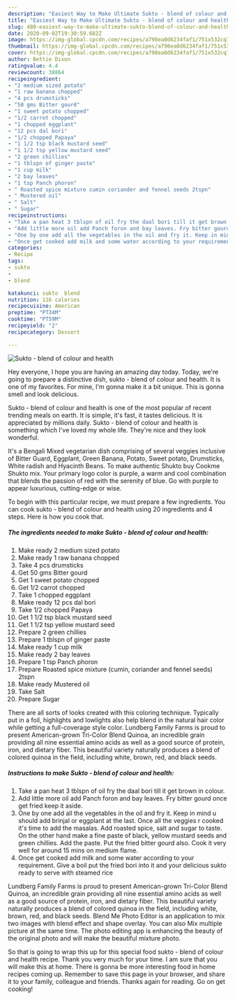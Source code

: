 ```yaml
---
description: "Easiest Way to Make Ultimate Sukto - blend of colour and health"
title: "Easiest Way to Make Ultimate Sukto - blend of colour and health"
slug: 480-easiest-way-to-make-ultimate-sukto-blend-of-colour-and-health
date: 2020-09-02T19:30:59.682Z
image: https://img-global.cpcdn.com/recipes/a798ea0d6234faf1/751x532cq70/sukto-blend-of-colour-and-health-recipe-main-photo.jpg
thumbnail: https://img-global.cpcdn.com/recipes/a798ea0d6234faf1/751x532cq70/sukto-blend-of-colour-and-health-recipe-main-photo.jpg
cover: https://img-global.cpcdn.com/recipes/a798ea0d6234faf1/751x532cq70/sukto-blend-of-colour-and-health-recipe-main-photo.jpg
author: Bettie Dixon
ratingvalue: 4.4
reviewcount: 38864
recipeingredient:
- "2 medium sized potato"
- "1 raw banana chopped"
- "4 pcs drumsticks"
- "50 gms Bitter gourd"
- "1 sweet potato chopped"
- "1/2 carrot chopped"
- "1 chopped eggplant"
- "12 pcs dal bori"
- "1/2 chopped Papaya"
- "1 1/2 tsp black mustard seed"
- "1 1/2 tsp yellow mustard seed"
- "2 green chillies"
- "1 tblspn of ginger paste"
- "1 cup milk"
- "2 bay leaves"
- "1 tsp Panch phoron"
- " Roasted spice mixture cumin coriander and fennel seeds 2tspn"
- " Mustered oil"
- " Salt"
- " Sugar"
recipeinstructions:
- "Take a pan heat 3 tblspn of oil fry the daal bori till it get brown in colour."
- "Add little more oil add Panch foron and bay leaves. Fry bitter gourd once get fried keep it aside."
- "One by one add all the vegetables in the oil and fry it. Keep in mind u should add brinjal or eggplant at the last. Once all the veggies r cooked it&#39;s time to add the masalas. Add roasted spice, salt and sugar to taste. On the other hand make a fine paste of black, yellow mustard seeds and green chillies. Add the paste. Put the fried bitter gourd also. Cook it very well for around 15 mins on medium flame."
- "Once get cooked add milk and some water according to your requirement. Give a boil put the fried bori into it and your delicious sukto ready to serve with steamed rice"
categories:
- Recipe
tags:
- sukto
- 
- blend

katakunci: sukto  blend 
nutrition: 116 calories
recipecuisine: American
preptime: "PT34M"
cooktime: "PT59M"
recipeyield: "2"
recipecategory: Dessert

---
```



![Sukto - blend of colour and health](https://img-global.cpcdn.com/recipes/a798ea0d6234faf1/751x532cq70/sukto-blend-of-colour-and-health-recipe-main-photo.jpg)

Hey everyone, I hope you are having an amazing day today. Today, we're going to prepare a distinctive dish, sukto - blend of colour and health. It is one of my favorites. For mine, I'm gonna make it a bit unique. This is gonna smell and look delicious.

Sukto - blend of colour and health is one of the most popular of recent trending meals on earth. It is simple, it's fast, it tastes delicious. It is appreciated by millions daily. Sukto - blend of colour and health is something which I've loved my whole life. They're nice and they look wonderful.

It&#39;s a Bengali Mixed vegetarian dish comprising of several veggies inclusive of Bitter Guard, Eggplant, Green Banana, Potato, Sweet potato, Drumsticks, White radish and Hyacinth Beans. To make authentic Shukto buy Cookme Shukto mix. Your primary logo color is purple, a warm and cool combination that blends the passion of red with the serenity of blue. Go with purple to appear luxurious, cutting-edge or wise.


To begin with this particular recipe, we must prepare a few ingredients. You can cook sukto - blend of colour and health using 20 ingredients and 4 steps. Here is how you cook that.

<!--inarticleads1-->

##### The ingredients needed to make Sukto - blend of colour and health:

1. Make ready 2 medium sized potato
1. Make ready 1 raw banana chopped
1. Take 4 pcs drumsticks
1. Get 50 gms Bitter gourd
1. Get 1 sweet potato chopped
1. Get 1/2 carrot chopped
1. Take 1 chopped eggplant
1. Make ready 12 pcs dal bori
1. Take 1/2 chopped Papaya
1. Get 1 1/2 tsp black mustard seed
1. Get 1 1/2 tsp yellow mustard seed
1. Prepare 2 green chillies
1. Prepare 1 tblspn of ginger paste
1. Make ready 1 cup milk
1. Make ready 2 bay leaves
1. Prepare 1 tsp Panch phoron
1. Prepare  Roasted spice mixture (cumin, coriander and fennel seeds) 2tspn
1. Make ready  Mustered oil
1. Take  Salt
1. Prepare  Sugar


There are all sorts of looks created with this coloring technique. Typically put in a foil, highlights and lowlights also help blend in the natural hair color while getting a full-coverage style color. Lundberg Family Farms is proud to present American-grown Tri-Color Blend Quinoa, an incredible grain providing all nine essential amino acids as well as a good source of protein, iron, and dietary fiber. This beautiful variety naturally produces a blend of colored quinoa in the field, including white, brown, red, and black seeds. 

<!--inarticleads2-->

##### Instructions to make Sukto - blend of colour and health:

1. Take a pan heat 3 tblspn of oil fry the daal bori till it get brown in colour.
1. Add little more oil add Panch foron and bay leaves. Fry bitter gourd once get fried keep it aside.
1. One by one add all the vegetables in the oil and fry it. Keep in mind u should add brinjal or eggplant at the last. Once all the veggies r cooked it&#39;s time to add the masalas. Add roasted spice, salt and sugar to taste. On the other hand make a fine paste of black, yellow mustard seeds and green chillies. Add the paste. Put the fried bitter gourd also. Cook it very well for around 15 mins on medium flame.
1. Once get cooked add milk and some water according to your requirement. Give a boil put the fried bori into it and your delicious sukto ready to serve with steamed rice


Lundberg Family Farms is proud to present American-grown Tri-Color Blend Quinoa, an incredible grain providing all nine essential amino acids as well as a good source of protein, iron, and dietary fiber. This beautiful variety naturally produces a blend of colored quinoa in the field, including white, brown, red, and black seeds. Blend Me Photo Editor is an application to mix two images with blend effect and shape overlay. You can also Mix multiple picture at the same time. The photo editing app is enhancing the beauty of the original photo and will make the beautiful mixture photo. 

So that is going to wrap this up for this special food sukto - blend of colour and health recipe. Thank you very much for your time. I am sure that you will make this at home. There is gonna be more interesting food in home recipes coming up. Remember to save this page in your browser, and share it to your family, colleague and friends. Thanks again for reading. Go on get cooking!
